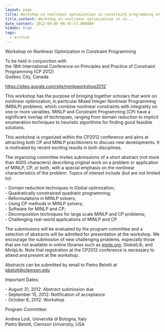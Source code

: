```yaml
---
layout: page
title: Workshop on nonlinear optimization in constraint programming at CP2012
title_content: Workshop on nonlinear optimization in co...
date_content: 2012-09-05 06:45:57.000000
hidden: true
tags:
  - archive
---
```

Workshop on Nonlinear Optimization in Constraint Programming  
  
To be held in conjunction with  
the 18th International Conference on Principles and Practice of Constraint
Programming (CP 2012)  
Québec City, Canada  
  
<https://sites.google.com/site/minlpworkshop2012>  
  
This workshop has the purpose of bringing together scholars that work on
nonlinear optimization, in particular Mixed Integer Nonlinear Programming
(MINLP) problems, which combine nonlinear constraints with integrality on one
or more variables. MINLP and Constraint Programming (CP) have a significant
overlap of techniques, ranging from domain reduction to implicit enumeration
techniques to heuristic algorithms for finding good feasible solutions.  
  
This workshop is organized within the CP2012 conference and aims at attracting
both CP and MINLP practitioners to discuss new developments. It is motivated
by recent exciting results in both disciplines.  
  
The organizing committee invites submissions of a short abstract (not more
than 4000 characters) describing original work on a problem or application of
MINLP, CP, or both, with a special emphasis on the nonlinear characteristics
of the problem. Topics of interest include (but are not limited to):  
  
\- Domain reduction techniques in Global optimization;  
\- Quadratically constrained quadratic programming;  
\- Reformulations in MINLP solvers;  
\- Using CP methods in MINLP solvers;  
\- Software for MINLP and CP;  
\- Decomposition techniques for large scale MINLP and CP problems;  
\- Challenging real-world applications of MINLP and CP.  
  
The submissions will be evaluated by the program committee and a selection of
abstracts will be admitted for presentation at the workshop. We encourage the
submission of new challenging problems, especially those that are not
available in online libraries such as [minlp.org](http://minlp.org/),
GlobalLib, and MinlpLib. Note that registration at the CP2012 conference is
necessary to attend and present at the workshop.  
  
Abstracts can be submitted by email to Pietro Belotti at
[pbelott@clemson.edu](mailto:pbelott@clemson.edu)  
  
Important Dates:  
  
\- August 31, 2012: Abstract submission due  
\- September 15, 2012: Notification of acceptance  
\- October 8, 2012: Workshop  
  
Program Committee:  
  
Andrea Lodi, Università di Bologna, Italy  
Pietro Belotti, Clemson University, USA

